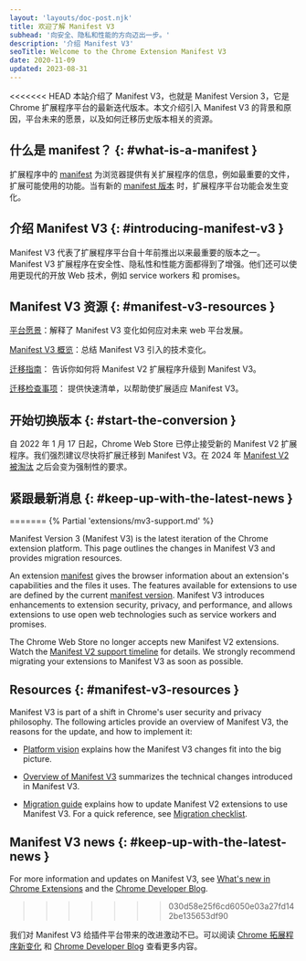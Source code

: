 ```yaml
---
layout: 'layouts/doc-post.njk'
title: 欢迎了解 Manifest V3
subhead: '向安全、隐私和性能的方向迈出一步。'
description: '介绍 Manifest V3'
seoTitle: Welcome to the Chrome Extension Manifest V3
date: 2020-11-09
updated: 2023-08-31
---
```


<<<<<<< HEAD
本站介绍了 Manifest V3，也就是 Manifest Version 3，它是 Chrome 扩展程序平台的最新迭代版本。本文介绍引入 Manifest V3 的背景和原因，平台未来的愿景，以及如何迁移历史版本相关的资源。

## 什么是 manifest？ {: #what-is-a-manifest }

扩展程序中的 [manifest][doc-manifest] 为浏览器提供有关扩展程序的信息，例如最重要的文件，扩展可能使用的功能。当有新的 [manifest 版本][manifest-version] 时，扩展程序平台功能会发生变化。

## 介绍 Manifest V3 {: #introducing-manifest-v3 }

Manifest V3 代表了扩展程序平台自十年前推出以来最重要的版本之一。Manifest V3 扩展程序在安全性、隐私性和性能方面都得到了增强。他们还可以使用更现代的开放 Web 技术，例如 service workers 和 promises。

## Manifest V3 资源 {: #manifest-v3-resources }

[平台愿景][mv3-platform]：解释了 Manifest V3 变化如何应对未来 web 平台发展。

[Manifest V3 概览][mv3-overview]：总结 Manifest V3 引入的技术变化。

[迁移指南][mv3-migration]： 告诉你如何将 Manifest V2 扩展程序升级到 Manifest V3。

[迁移检查事项][mv3-checklist]： 提供快速清单，以帮助使扩展适应 Manifest V3。

## 开始切换版本 {: #start-the-conversion }

自 2022 年 1 月 17 日起，Chrome Web Store 已停止接受新的 Manifest V2 扩展程序。我们强烈建议尽快将扩展迁移到 Manifest V3。在 2024 年 [Manifest V2 被淘汰][mv2-sunset] 之后会变为强制性的要求。

## 紧跟最新消息 {: #keep-up-with-the-latest-news }
=======
{% Partial 'extensions/mv3-support.md' %}

Manifest Version 3 (Manifest V3) is the latest iteration of the Chrome extension platform. This page outlines the changes in Manifest V3 and provides migration resources.

An extension [manifest][doc-manifest] gives the browser information about an extension's capabilities and the files it uses. The features available for extensions to use are defined by the current [manifest version][manifest-version]. Manifest V3 introduces enhancements to extension security, privacy, and performance, and allows extensions to use open web technologies such as service workers and promises.

The Chrome Web Store no longer accepts new Manifest V2 extensions. Watch the [Manifest V2 support timeline][mv2-sunset] for details. We strongly recommend migrating your extensions to Manifest V3 as soon as possible.

## Resources {: #manifest-v3-resources }

Manifest V3 is part of a shift in Chrome's user security and privacy philosophy. The following articles provide an overview of Manifest V3, the reasons for the update, and how to
implement it:

* [Platform vision][mv3-platform] explains how the Manifest V3 changes fit into the big picture.

* [Overview of Manifest V3][mv3-overview] summarizes the technical changes introduced in Manifest V3.

* [Migration guide][mv3-migration] explains how to update Manifest V2 extensions to use Manifest V3. For a quick reference, see [Migration checklist][mv3-checklist].

## Manifest V3 news {: #keep-up-with-the-latest-news }

For more information and updates on Manifest V3, see [What's new in Chrome Extensions][doc-new] and the [Chrome Developer Blog][devs-blog].
>>>>>>> 030d58e25f6cd6050e03a27fd142be135653df90

我们对 Manifest V3 给插件平台带来的改进激动不已。可以阅读 [Chrome 拓展程序新变化][doc-new] 和 [Chrome Developer Blog][devs-blog] 查看更多内容。

[devs-blog]: https://developer.chrome.com/tags/extensions-news/
[doc-manifest]: /docs/extensions/mv3/manifest/
[doc-new]: /docs/extensions/whatsnew/
[manifest-version]: /docs/extensions/mv3/manifest/manifest_version/
[mv2-sunset]: /docs/extensions/mv3/mv2-sunset/
[mv3-checklist]: /docs/extensions/migrating/checklist/
[mv3-migration]: /docs/extensions/migrating/
[mv3-overview]: /docs/extensions/mv3/intro/mv3-overview/
[mv3-platform]: /docs/extensions/mv3/intro/platform-vision/
